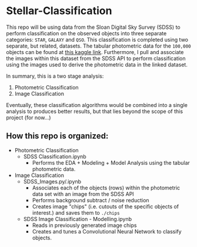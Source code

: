# Stellar-Classification

This repo will be using data from the Sloan Digital Sky Survey (SDSS) to perform classification on the observed objects into three separate categories: `STAR`, `GALAXY` and `QSO`. This classification is completed using two separate, but related, datasets. The tabular photometric data for the `100,000` objects can be found at [this kaggle link](https://www.kaggle.com/datasets/fedesoriano/stellar-classification-dataset-sdss17). Furthermore, I pull and associate the images within this dataset from the SDSS API to perform classification using the images used to derive the photometric data in the linked dataset. 

In summary, this is a two stage analysis:

1. Photometric Classification
2. Image Classification


Eventually, these classification algorithms would be combined into a single analysis to produces better results, but that lies beyond the scope of this project (for now...)
## How this repo is organized:

- Photometric Classification
    - SDSS Classification.ipynb
        - Performs the EDA + Modeling + Model Analysis using the tabular photometric data.
- Image Classification
    - SDSS_Images.py/.ipynb
        - Associates each of the objects (rows) within the photometric data set with an image from the SDSS API
        - Performs background subtract / noise reduction
        - Creates image "chips" (i.e. cutouts of the specific objects of interest.) and saves them to `./chips`
    - SDSS Image Classification - Modelling.ipynb
        - Reads in previously generated image chips
        - Creates and tunes a Convolutional Neural Network to classify objects.







